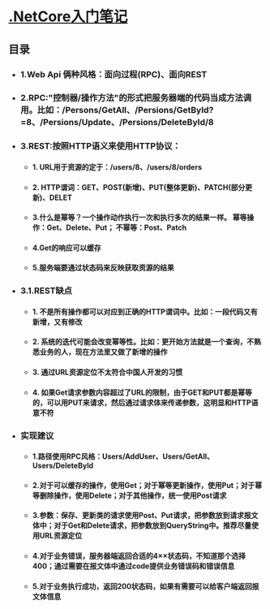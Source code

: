 # [.NetCore入门笔记](#.NetCore入门笔记)

## 目录

- ### 1.Web Api 俩种风格：面向过程(RPC)、面向REST

- ### 2.RPC:"控制器/操作方法"的形式把服务器端的代码当成方法调用。比如：/Persons/GetAll、/Persions/GetById?=8、/Persions/Update、/Persions/DeleteById/8

- ### 3.REST:按照HTTP语义来使用HTTP协议：

  - #### 1. URL用于资源的定于：/users/8、/users/8/orders

  - #### 2. HTTP谓词：GET、POST(新增)、PUT(整体更新)、PATCH(部分更新)、DELET

  - #### 3.什么是幂等？一个操作动作执行一次和执行多次的结果一样。 幂等操作：Get、Delete、Put； 不幂等：Post、Patch

  - #### 4.Get的响应可以缓存

  - #### 5.服务端要通过状态码来反映获取资源的结果

- ### 3.1.REST缺点

  - #### 1. 不是所有操作都可以对应到正确的HTTP谓词中。比如：一段代码又有新增，又有修改

  - #### 2. 系统的迭代可能会改变幂等性。比如：更开始方法就是一个查询，不熟悉业务的人，现在方法里又做了新增的操作

  - #### 3. 通过URL资源定位不太符合中国人开发的习惯

  - #### 4. 如果Get请求参数内容超过了URL的限制，由于GET和PUT都是幂等的，可以用PUT来请求，然后通过请求体来传递参数，这明显和HTTP语意不符

- ### 实现建议

  - #### 1.路径使用RPC风格：Users/AddUser、Users/GetAll、Users/DeleteById

  - #### 2.对于可以缓存的操作，使用Get；对于幂等更新操作，使用Put；对于幂等删除操作，使用Delete；对于其他操作，统一使用Post请求

  - #### 3.参数：保存、更新类的请求使用Post、Put请求，把参数放到请求报文体中；对于Get和Delete请求，把参数放到QueryString中。推荐尽量使用URL资源定位

  - #### 4.对于业务错误，服务器端返回合适的4××状态码，不知道那个选择400；通过需要在报文体中通过code提供业务错误码和错误信息

  - #### 5.对于业务执行成功，返回200状态码，如果有需要可以给客户端返回报文体信息